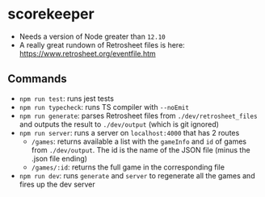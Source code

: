 # scorekeeper

- Needs a version of Node greater than `12.10`
- A really great rundown of Retrosheet files is here: https://www.retrosheet.org/eventfile.htm

## Commands

- `npm run test`: runs jest tests
- `npm run typecheck`: runs TS compiler with `--noEmit`
- `npm run generate`: parses Retrosheet files from `./dev/retrosheet_files` and outputs the result to `./dev/output` (which is git ignored)
- `npm run server`: runs a server on `localhost:4000` that has 2 routes
  - `/games`: returns available a list with the `gameInfo` and `id` of games from `./dev/output`. The id is the name of the JSON file (minus the .json file ending)
  - `/games/:id`: returns the full game in the corresponding file
- `npm run dev`: runs `generate` and `server` to regenerate all the games and fires up the dev server
